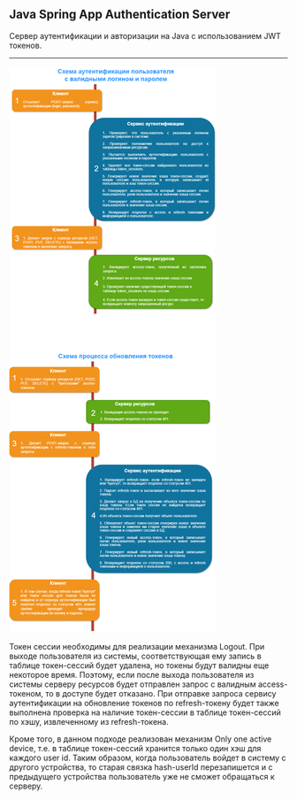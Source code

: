 ## Java Spring App Authentication Server

Сервер аутентификации и авторизации на Java с использованием JWT токенов.

---

![](authentication_flow.png)

Токен сессии необходимы для реализации механизма Logout. При выходе пользователя
из системы, соответствующая ему запись в таблице токен-сессий будет удалена, но токены
будут валидны еще некоторое время.
Поэтому, если после выхода пользователя из системы серверу ресурсов будет отправлен
запрос с валидным access-токеном, то в доступе будет отказано. При отправке запроса
сервису аутентификации на обновление токенов по refresh-токену будет также выполнена
проверка на наличие токен-сессии в таблице токен-сессий по хэшу, извлеченному из
refresh-токена.

Кроме того, в данном подходе реализован механизм Only one active device, т.е.
в таблице токен-сессий хранится только один хэш для каждого user id. Таким
образом, когда пользователь войдет в систему с другого устройства, то старая
связка hash-userId перезапишется и с предыдущего устройства пользователь уже
не сможет обращаться к серверу.